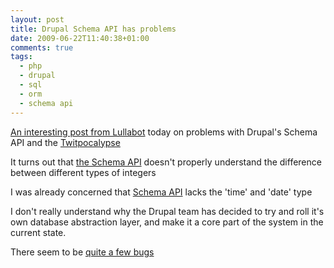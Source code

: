 ```yaml
---
layout: post
title: Drupal Schema API has problems
date: 2009-06-22T11:40:38+01:00
comments: true
tags:
  - php
  - drupal
  - sql
  - orm
  - schema api
---
```


[An interesting post from Lullabot](http://www.lullabot.com/articles/drupocalypse-now-or-dangerous-integer-handling-drupal-write-record) today on problems with Drupal's Schema API and the [Twitpocalypse](http://www.google.co.uk/search?q=Twitpocalypse)

It turns out that [the Schema API](http://drupal.org/node/333788) doesn't properly understand the difference between different types of integers

<!--more-->

I was already concerned that
[Schema API](http://drupal.org/node/200953) lacks the 'time' and 'date' type

I don't really understand why the Drupal team has decided to try and roll it's own database abstraction layer, and make it a core part of the system in the current state.

There seem to be [quite a few bugs](http://drupal.org/project/issues/search/drupal?text=&assigned=&submitted=&participant=&status[]=Open&priorities[]=1&priorities[]=2&categories[]=bug&version[]=6.x&component[]=database+system&issue_tags=)

